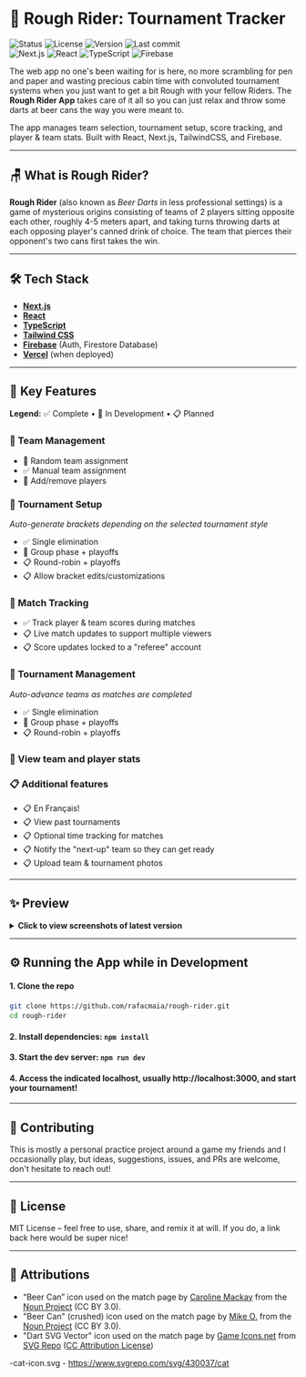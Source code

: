# 🎯 Rough Rider: Tournament Tracker

![Status](https://img.shields.io/badge/status-in--development-yellow)
![License](https://img.shields.io/badge/license-MIT-blue)
![Version](https://img.shields.io/github/v/tag/rafacmaia/rough-rider?label=version&sort=semver)
![Last commit](https://img.shields.io/github/last-commit/rafacmaia/rough-rider)
<br/>
![Next.js](https://img.shields.io/badge/Next.js-000000?logo=nextdotjs&logoColor=white)
![React](https://img.shields.io/badge/React-61DAFB?logo=react&logoColor=black)
![TypeScript](https://img.shields.io/badge/TypeScript-3178C6?logo=typescript&logoColor=white)
![Firebase](https://img.shields.io/badge/Firebase-FFCA28?logo=firebase&logoColor=black)

The web app no one's been waiting for is here, no more scrambling for pen and
paper and wasting precious cabin time with convoluted tournament systems when
you just want to get a bit Rough with your fellow Riders.
The **Rough Rider App** takes care of it all so you can just relax and throw
some darts at beer cans the way you were meant to.

The app manages team selection, tournament setup, score tracking, and player &
team stats. Built with React, Next.js, TailwindCSS, and Firebase.

---

## 🪑 What is Rough Rider?

**Rough Rider** (also known as *Beer Darts* in less professional settings) is a
game of
mysterious origins consisting of teams of 2 players
sitting opposite each other, roughly 4-5 meters apart, and taking turns
throwing darts at each
opposing
player's canned drink of choice. The team that pierces their opponent's two
cans
first takes the win.

---

## 🛠️ Tech Stack

- **[Next.js](https://nextjs.org/)**
- **[React](https://react.dev/)**
- **[TypeScript](https://www.typescriptlang.org/)**
- **[Tailwind CSS](https://tailwindcss.com/)**
- **[Firebase](https://firebase.google.com/)** (Auth, Firestore Database)
- **[Vercel](https://vercel.com/)** (when deployed)

---

## 🚀 Key Features

**Legend:** ✅ Complete • 🚧 In Development • 📋 Planned

### 🚧 Team Management

- 🚧 Random team assignment
- ✅ Manual team assignment
- 🚧 Add/remove players

### 🚧 Tournament Setup

*Auto-generate brackets depending on the selected tournament style*

- ✅ Single elimination
- 🚧 Group phase + playoffs
- 📋 Round-robin + playoffs
- 📋 Allow bracket edits/customizations

### 🚧 Match Tracking

- ✅ Track player & team scores during matches
- 📋 Live match updates to support multiple viewers
- 📋 Score updates locked to a "referee" account

### 🚧 Tournament Management

*Auto-advance teams as matches are completed*

- ✅ Single elimination
- 🚧 Group phase + playoffs
- 📋 Round-robin + playoffs

### 🚧 View team and player stats

### 📋 Additional features

- 📋 En Français!
- 📋 View past tournaments
- 📋 Optional time tracking for matches
- 📋 Notify the "next-up" team so they can get ready
- 📋 Upload team & tournament photos

---

## ✨ Preview

<details>
<summary><b>Click to view screenshots of latest version</b></summary>
<h3>Landing:</h3>
<img src="docs/screenshots/landing.jpeg" width="420" alt="Landing Page">

<h3>Team Selection:</h3>
<img src="docs/screenshots/team-selection-1.jpeg" width="420" alt="Team Selection Start">
<img src="docs/screenshots/team-selection-2.jpeg" width="420" alt="Team Selection In Progress">
<img src="docs/screenshots/team-selection-3.jpeg" width="420" alt="Team Selection Confirmation">

<h3>Tournament Setup:</h3>
<img src="docs/screenshots/tournament-setup.jpeg" width="420" alt="Tournament Setup">
<img src="docs/screenshots/tournament-bracket-1.jpeg" width="420" alt="Tournament Bracket Start">
<img src="docs/screenshots/tournament-bracket-2.jpeg" width="420" alt="Tournament Bracket End">

<h3>Match tracking:</h3>
<img src="docs/screenshots/match-1.jpeg" width="420" alt="Match Start">
<img src="docs/screenshots/match-2.jpeg" width="420" alt="Match In Progress">
<img src="docs/screenshots/match-3.jpeg" width="420" alt="Match Complete">

</details>

---

## ⚙️ Running the App while in Development

#### 1. Clone the repo

```bash
git clone https://github.com/rafacmaia/rough-rider.git
cd rough-rider
```

#### 2. Install dependencies: `npm install`

#### 3. Start the dev server: `npm run dev`

#### 4. Access the indicated localhost, usually http://localhost:3000, and start your tournament!

---

## 🤝 Contributing

This is mostly a personal practice project around a game my friends and I
occasionally play, but ideas, suggestions, issues, and PRs are welcome, don't
hesitate to reach out!

---

## 📜 License

MIT License – feel free to use, share, and remix it at will. If you do, a link
back here would be super nice!

---

## 🎨 Attributions

- “Beer Can” icon used on the match page
  by [Caroline Mackay](https://carolinemackay.com/) from the [Noun
  Project](https://thenounproject.com/browse/icons/term/beer-can/) (CC BY 3.0).
- "Beer Can" (crushed) icon used on the match page
  by [Mike O.](https://redtablepress.com/) from the [Noun
  Project](https://thenounproject.com/browse/icons/term/beer-can/) (CC BY 3.0).
- "Dart SVG Vector" icon used on the match page
  by [Game Icons.net](https://game-icons.net/?ref=svgrepo.com)
  from [SVG Repo](https://www.svgrepo.com/)
  ([CC Attribution License](https://creativecommons.org/licenses/by/4.0/))

-cat-icon.svg - https://www.svgrepo.com/svg/430037/cat

